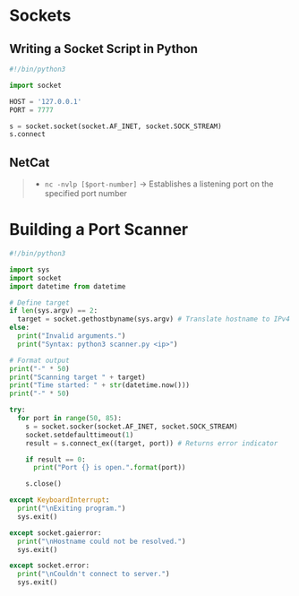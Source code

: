 # Sockets

## Writing a Socket Script in Python

```py
#!/bin/python3

import socket

HOST = '127.0.0.1'
PORT = 7777

s = socket.socket(socket.AF_INET, socket.SOCK_STREAM)
s.connect
```

## NetCat
> - `nc -nvlp [$port-number]` &rarr; Establishes a listening port on the specified port number

# Building a Port Scanner

```py
#!/bin/python3

import sys
import socket
import datetime from datetime

# Define target
if len(sys.argv) == 2:
  target = socket.gethostbyname(sys.argv) # Translate hostname to IPv4
else:
  print("Invalid arguments.")
  print("Syntax: python3 scanner.py <ip>")

# Format output
print("-" * 50)
print("Scanning target " + target)
print("Time started: " + str(datetime.now()))
print("-" * 50)

try:
  for port in range(50, 85):
    s = socket.socker(socket.AF_INET, socket.SOCK_STREAM)
    socket.setdefaulttimeout(1)
    result = s.connect_ex((target, port)) # Returns error indicator

    if result == 0:
      print("Port {} is open.".format(port))

    s.close()

except KeyboardInterrupt:
  print("\nExiting program.")
  sys.exit()

except socket.gaierror:
  print("\nHostname could not be resolved.")
  sys.exit()

except socket.error:
  print("\nCouldn't connect to server.")
  sys.exit()
```